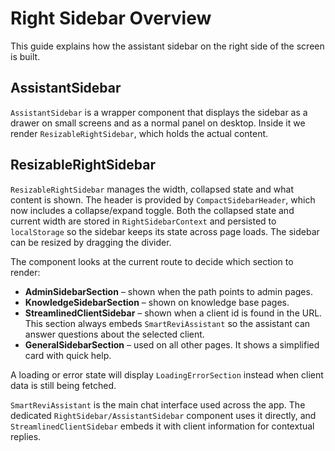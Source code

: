 # Right Sidebar Overview

This guide explains how the assistant sidebar on the right side of the screen is built.

## AssistantSidebar

`AssistantSidebar` is a wrapper component that displays the sidebar as a drawer on small screens and as a normal panel on desktop. Inside it we render `ResizableRightSidebar`, which holds the actual content.

## ResizableRightSidebar

`ResizableRightSidebar` manages the width, collapsed state and what content is shown. The header is provided by `CompactSidebarHeader`, which now includes a collapse/expand toggle. Both the collapsed state and current width are stored in `RightSidebarContext` and persisted to `localStorage` so the sidebar keeps its state across page loads. The sidebar can be resized by dragging the divider.

The component looks at the current route to decide which section to render:

- **AdminSidebarSection** – shown when the path points to admin pages.
- **KnowledgeSidebarSection** – shown on knowledge base pages.
- **StreamlinedClientSidebar** – shown when a client id is found in the URL. This section always embeds `SmartReviAssistant` so the assistant can answer questions about the selected client.
- **GeneralSidebarSection** – used on all other pages. It shows a simplified card with quick help.

A loading or error state will display `LoadingErrorSection` instead when client data is still being fetched.

`SmartReviAssistant` is the main chat interface used across the app. The dedicated `RightSidebar/AssistantSidebar` component uses it directly, and `StreamlinedClientSidebar` embeds it with client information for contextual replies.

